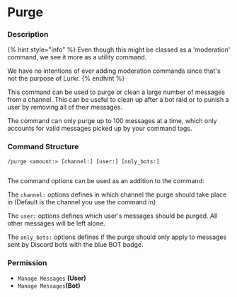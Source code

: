 # Purge

### Description

{% hint style="info" %}
Even though this might be classed as a 'moderation' command, we see it more as a utility command.

We have no intentions of ever adding moderation commands since that's not the purpose of Lurkr.
{% endhint %}

This command can be used to purge or clean a large number of messages from a channel. This can be useful to clean up after a bot raid or to punish a user by removing all of their messages.

The command can only purge up to 100 messages at a time, which only accounts for valid messages picked up by your command tags.

### Command Structure

```
/purge <amount:> [channel:] [user:] [only_bots:]
```

<figure><img src="https://i.imgur.com/SJymocg.png" alt=""><figcaption></figcaption></figure>

The command options can be used as an addition to the command:

The `channel:` options defines in which channel the purge should take place in (Default is the channel you use the command in)

The `user:` options defines which user's messages should be purged. All other messages will be left alone.

The `only_bots:` options defines if the purge should only apply to messages sent by Discord bots with the blue BOT badge.

### **Permission**

* `Manage Messages` **(User)**
* `Manage Messages`**(Bot)**
